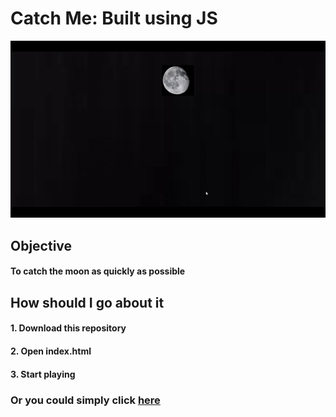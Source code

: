 <h1> Catch Me: Built using JS </h1>


![](https://github.com/ShankarNarayananS/Catch-Me/blob/master/Try-to-catch-me.gif)


<h2>Objective</h2>
<h4> To catch the moon as quickly as possible </h4>

<h2> How should I go about it </h2>
<h4>1. Download this repository </h4>
<h4>2. Open index.html </h4>
<h4>3. Start playing </h4>

<h3> Or you could simply click <a href="https://zealous-carson-7e39eb.netlify.app/">here</a> </h3>

